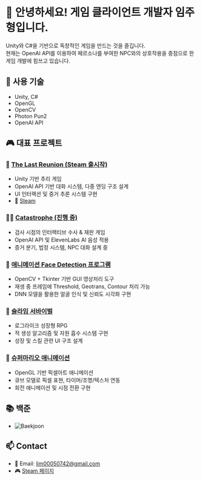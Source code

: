 # 👋 안녕하세요! 게임 클라이언트 개발자 임주형입니다.
Unity와 C#을 기반으로 독창적인 게임을 만드는 것을 즐깁니다.  
현재는 OpenAI API를 이용하여 페르소나를 부여한 NPC와의 상호작용을 중점으로 한 게임 개발에 힘쓰고 있습니다.

## 🔧 사용 기술
- Unity, C#
- OpenGL
- OpenCV
- Photon Pun2
- OpenAI API

## 🎮 대표 프로젝트

### 🎯 [The Last Reunion (Steam 출시작)](https://github.com/LimJuHyung1/TheLastReunion)
- Unity 기반 추리 게임
- OpenAI API 기반 대화 시스템, 다중 엔딩 구조 설계
- UI 인터랙션 및 증거 추론 시스템 구현  
- 🎥 [Steam](https://store.steampowered.com/app/3600510/The_Last_Reunion/)

### 🕵️‍♂️ [Catastrophe (진행 중)](https://github.com/LimJuHyung1/Catastrophe)
- 검사 시점의 인터랙티브 수사 & 재판 게임
- OpenAI API 및 ElevenLabs AI 음성 적용
- 증거 분기, 법정 시스템, NPC 대화 설계 중

### 🧠 [애니메이션 Face Detection 프로그램](https://github.com/LimJuHyung1/ComputreVision/tree/main)
- OpenCV + Tkinter 기반 GUI 영상처리 도구
- 재생 중 프레임에 Threshold, Geotrans, Contour 처리 가능
- DNN 모델을 활용한 얼굴 인식 및 신뢰도 시각화 구현

### 🧪 [슬라임 서바이벌](https://github.com/LimJuHyung1/SlimeSurvivor)
- 로그라이크 성장형 RPG
- 적 생성 알고리즘 및 자원 흡수 시스템 구현
- 성장 및 스킬 관련 UI 구조 설계

### 🎨 [슈퍼마리오 애니메이션](https://github.com/LimJuHyung1/ComputerGraphics)
- OpenGL 기반 픽셀아트 애니메이션
- 큐브 모델로 픽셀 표현, 타이머/조명/텍스처 연동
- 회전 애니메이션 및 시점 전환 구현

## 📚 백준
- ![Baekjoon](https://mazassumnida.wtf/api/v2/generate_badge?boj=ekzmtpdlqj)

## 📫 Contact
- 📧 Email: lim00050742@gmail.com  
- 🎮 [Steam 페이지](https://store.steampowered.com/app/3600510/The_Last_Reunion/)

